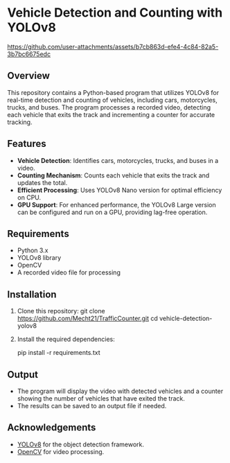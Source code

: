 # Vehicle Detection and Counting with YOLOv8



https://github.com/user-attachments/assets/b7cb863d-efe4-4c84-82a5-3b7bc6675edc



## Overview

This repository contains a Python-based program that utilizes YOLOv8 for real-time detection and counting of vehicles, including cars, motorcycles, trucks, and buses. The program processes a recorded video, detecting each vehicle that exits the track and incrementing a counter for accurate tracking.

## Features

- **Vehicle Detection**: Identifies cars, motorcycles, trucks, and buses in a video.
- **Counting Mechanism**: Counts each vehicle that exits the track and updates the total.
- **Efficient Processing**: Uses YOLOv8 Nano version for optimal efficiency on CPU.
- **GPU Support**: For enhanced performance, the YOLOv8 Large version can be configured and run on a GPU, providing lag-free operation.

## Requirements

- Python 3.x
- YOLOv8 library
- OpenCV
- A recorded video file for processing

## Installation

1. Clone this repository:
     git clone https://github.com/Mecht21/TrafficCounter.git 
     cd vehicle-detection-yolov8

2. Install the required dependencies:
   
     pip install -r requirements.txt

## Output

- The program will display the video with detected vehicles and a counter showing the number of vehicles that have exited the track.
- The results can be saved to an output file if needed.

## Acknowledgements

- [YOLOv8](https://github.com/ultralytics/yolov8) for the object detection framework.
- [OpenCV](https://opencv.org/) for video processing.
